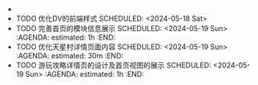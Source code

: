 -
- TODO 优化DV的前端样式
  SCHEDULED: <2024-05-18 Sat>
- TODO 完善首页的模块信息展示
  SCHEDULED: <2024-05-19 Sun>
  :AGENDA:
  estimated: 1h
  :END:
- TODO 优化天星村详情页面内容
  SCHEDULED: <2024-05-19 Sun>
  :AGENDA:
  estimated: 30m
  :END:
- TODO 游玩攻略详情页的设计及首页视图的展示
  SCHEDULED: <2024-05-19 Sun>
  :AGENDA:
  estimated: 1h
  :END: